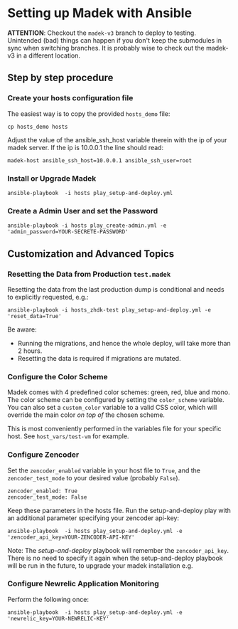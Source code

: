 Setting up Madek with Ansible
=============================

**ATTENTION**: Checkout the `madek-v3` branch to deploy to testing. Unintended
(bad) things can happen if you don't keep the submodules in sync when switching
branches. It is probably wise to check out the madek-v3 in a different location.

Step by step procedure
----------------------

### Create your hosts configuration file

The easiest way is to copy the provided `hosts_demo` file:

    cp hosts_demo hosts

Adjust the value of the ansible_ssh_host variable therein with the ip
of your madek server. If the ip is 10.0.0.1 the line should read:

    madek-host ansible_ssh_host=10.0.0.1 ansible_ssh_user=root


### Install or Upgrade Madek

    ansible-playbook  -i hosts play_setup-and-deploy.yml

### Create a Admin User and set the Password

    ansible-playbook -i hosts play_create-admin.yml -e 'admin_password=YOUR-SECRETE-PASSWORD'



Customization and Advanced Topics
---------------------------------

### Resetting the Data from Production `test.madek`

Resetting the data from the last production dump is conditional and needs to
explicitly requested, e.g.:

    ansible-playbook -i hosts_zhdk-test play_setup-and-deploy.yml -e 'reset_data=True'

Be aware:

* Running the migrations, and hence the whole deploy, will take more than 2 hours.
* Resetting the data is required if migrations are mutated.


### Configure the Color Scheme

Madek comes with 4 predefined color schemes: green, red, blue and mono. The
color scheme can be configured by setting the `color_scheme` variable.
You can also set a `custom_color` variable to a valid CSS color, which will
override the main color *on top of* the chosen scheme.

This is most conveniently performed in the variables file for your specific host.
See `host_vars/test-vm` for example.


### Configure Zencoder

Set the `zencoder_enabled` variable in your host file to `True`, and
the `zencoder_test_mode` to your desired value (probably `False`).

    zencoder_enabled: True
    zencoder_test_mode: False

Keep these parameters in the hosts file. Run the setup-and-deploy play
with an additional parameter specifying your zencoder api-key:

    ansible-playbook  -i hosts play_setup-and-deploy.yml -e 'zencoder_api_key=YOUR-ZENCODER-API-KEY'

Note: The *setup-and-deploy* playbook will remember the
`zencoder_api_key`. There is no need to specify it again when the
setup-and-deploy playbook will be run in the future, to upgrade your
madek installation e.g.


### Configure Newrelic Application Monitoring

Perform the following once:

    ansible-playbook  -i hosts play_setup-and-deploy.yml -e 'newrelic_key=YOUR-NEWRELIC-KEY'


